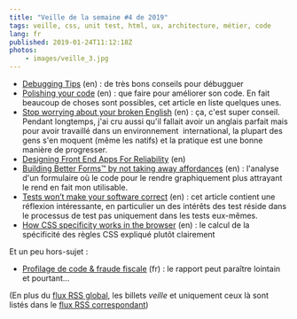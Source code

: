 ```yaml
---
title: "Veille de la semaine #4 de 2019"
tags: veille, css, unit test, html, ux, architecture, métier, code
lang: fr
published: 2019-01-24T11:12:18Z
photos:
    - images/veille_3.jpg
---
```

* [Debugging Tips](https://blog.isquaredsoftware.com/2019/01/blogged-answers-debugging-tips/) (en)&nbsp;: de très bons conseils pour débugguer
* [Polishing your code](https://marcelpociot.de/blog/polish-your-code) (en)&nbsp;: que faire pour améliorer son code. En fait beaucoup de choses sont possibles, cet article en liste quelques unes.
* [Stop worrying about your broken English](https://themsaid.com/stop-worrying-about-your-broken-english) (en)&nbsp;: ça, c'est super conseil. Pendant longtemps, j'ai cru aussi qu'il fallait avoir un anglais parfait mais pour avoir travaillé dans un environnement &nbsp;international, la plupart des gens s'en moquent (même les natifs) et la pratique est une bonne manière de progresser.
* [Designing Front End Apps For Reliability](https://benmccormick.org/2019/01/21/designing-for-reliability) (en)
* [Building Better Forms™ by not taking away affordances](https://www.bram.us/2019/01/18/building-better-forms-by-not-taking-away-affordances/) (en)&nbsp;: l'analyse d'un formulaire où le code pour le rendre graphiquement plus attrayant le rend en fait mon utilisable.
* [Tests won’t make your software correct](https://codewithoutrules.com/2018/12/12/tests-are-not-enough/) (en)&nbsp;: cet article contient une réflexion intéressante, en particulier un des intérêts des test réside dans le processus de test pas uniquement dans les tests eux-mêmes.
* [How CSS specificity works in the browser](https://medium.freecodecamp.org/how-css-specificity-works-in-the-browser-3a7504176eda) (en)&nbsp;: le calcul de la spécificité des règles CSS expliqué plutôt clairement

Et un peu hors-sujet&nbsp;:

* [Profilage de code & fraude fiscale](https://grisebouille.net/profilage-de-code-fraude-fiscale/) (fr)&nbsp;: le rapport peut paraître lointain et pourtant…

(En plus du [flux RSS global](/rss.xml), les billets *veille*
et uniquement ceux là sont listés dans le [flux RSS correspondant](/rss/veille.xml))
